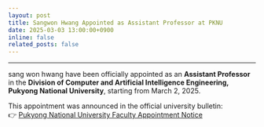 ```yaml
---
layout: post
title: Sangwon Hwang Appointed as Assistant Professor at PKNU
date: 2025-03-03 13:00:00+0900
inline: false
related_posts: false
---
```


---
sang won hwang have been officially appointed as an **Assistant Professor** in the **Division of Computer and Artificial Intelligence Engineering, Pukyong National University**, starting from March 2, 2025.

This appointment was announced in the official university bulletin:  
👉 [Pukyong National University Faculty Appointment Notice](https://www.pknu.ac.kr/main/52?action=view&no=719092)